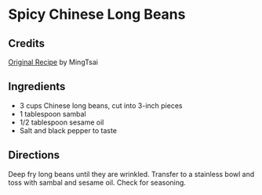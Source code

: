 # Spicy Chinese Long Beans 

## Credits

[Original Recipe](http://www.foodtv.com/foodtv/recipe/0,6255,81,00.html "http://www.foodtv.com/foodtv/recipe/0,6255,81,00.html") by MingTsai

## Ingredients

- 3 cups Chinese long beans, cut into 3-inch pieces 
- 1 tablespoon sambal 
- 1/2 tablespoon sesame oil 
- Salt and black pepper to taste

## Directions

Deep fry long beans until they are wrinkled. Transfer to a stainless bowl and toss with sambal and sesame oil. Check for seasoning.

